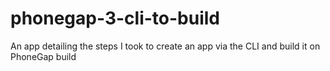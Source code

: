 phonegap-3-cli-to-build
=======================

An app detailing the steps I took to create an app via the CLI and build it on PhoneGap build
